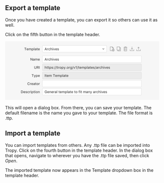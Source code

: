 ## Export a template

Once you have created a template, you can export it so others can use it as well.

Click on the fifth button in the template header.

![](/assets/template-download-header@2x.png)

This will open a dialog box. From there, you can save your template. The default filename is the name you gave to your template. The file format is .ttp.

## Import a template

You can import templates from others. Any .ttp file can be imported into Tropy. Click on the fourth button in the template header. In the dialog box that opens, navigate to wherever you have the .ttp file saved, then click _Open_.

The imported template now appears in the Template dropdown box in the template header.

